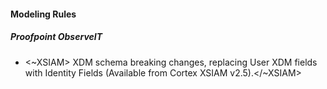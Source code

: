 
#### Modeling Rules

##### Proofpoint ObserveIT

-  <~XSIAM> XDM schema breaking changes, replacing User XDM fields with Identity Fields (Available from Cortex XSIAM v2.5).</~XSIAM>
